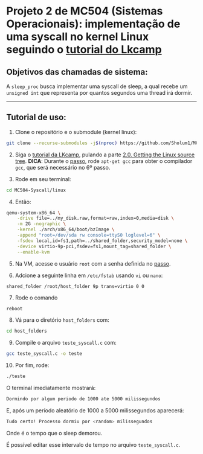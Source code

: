 # Projeto 2 de MC504 (Sistemas Operacionais): implementação de uma syscall no kernel Linux seguindo o [tutorial do **Lkcamp**](https://docs.lkcamp.dev/intro_tutorials/boot/)

## Objetivos das chamadas de sistema:
A `sleep_proc` busca implementar uma syscall de sleep, a qual recebe um `unsigned int` que representa por quantos segundos uma thread irá dormir.

---
## Tutorial de uso:
1. Clone o repositório e o submodule (kernel linux):
```bash
git clone --recurse-submodules -j$(nproc) https://github.com/Sholum1/MC504-Syscall
```

2. Siga o [tutorial da LKcamp](https://docs.lkcamp.dev/intro_tutorials/boot/), pulando a parte [2.0. Getting the Linux source tree](https://docs.lkcamp.dev/intro_tutorials/boot/#20-getting-the-linux-source-tree).
**DICA**: Durante o [passo](https://docs.lkcamp.dev/intro_tutorials/boot/#121-inside-the-new-system), rode `apt-get gcc` para obter o compilador `gcc`, que será necessário no 6º passo.

3. Rode em seu terminal:
```bash
cd MC504-Syscall/linux
```

4. Então:
```bash
qemu-system-x86_64 \
    -drive file=../my_disk.raw,format=raw,index=0,media=disk \
    -m 2G -nographic \
    -kernel ./arch/x86_64/boot/bzImage \
    -append "root=/dev/sda rw console=ttyS0 loglevel=6" \
    -fsdev local,id=fs1,path=../shared_folder,security_model=none \
    -device virtio-9p-pci,fsdev=fs1,mount_tag=shared_folder \
    --enable-kvm
```

5. Na VM, acesse o usuário `root` com a senha definida no [passo](https://docs.lkcamp.dev/intro_tutorials/boot/#121-inside-the-new-system).

6. Adcione a seguinte linha em `/etc/fstab` usando `vi` ou `nano`: 
```
shared_folder /root/host_folder 9p trans=virtio 0 0
```

7. Rode o comando
```bash
reboot
```
   
8. Vá para o diretório `host_folders` com:
```bash
cd host_folders
```

9. Compile o arquivo `teste_syscall.c` com:
```bash
gcc teste_syscall.c -o teste
```

10. Por fim, rode:
```bash
./teste
```

O terminal imediatamente mostrará:
```bash
Dormindo por algum periodo de 1000 ate 5000 milissegundos
```
E, após um período aleatório de 1000 a 5000 milissegundos aparecerá:
```bash
Tudo certo! Processo dormiu por <random> milissegundos
```

Onde <random> é o tempo que o sleep demorou.

É possível editar esse intervalo de tempo no arquivo `teste_syscall.c`.
